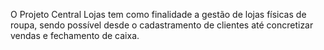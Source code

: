O Projeto Central Lojas tem como finalidade a gestão de lojas físicas de roupa, sendo possível desde o cadastramento de clientes até concretizar vendas e fechamento de caixa.
